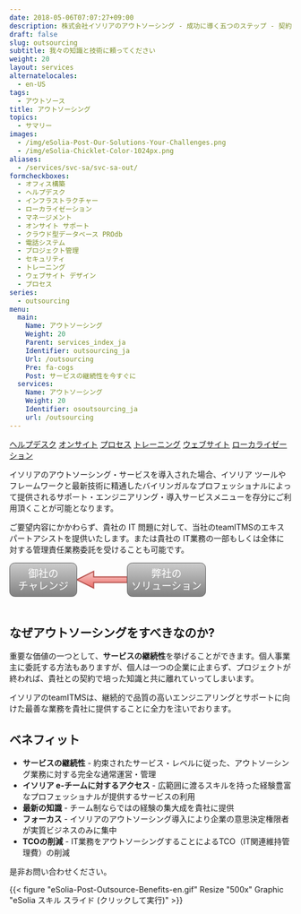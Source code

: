 ```yaml
---
date: 2018-05-06T07:07:27+09:00
description: 株式会社イソリアのアウトソーシング - 成功に導く五つのステップ - 契約締結、ディスカバリー、計画、実行、管理
draft: false
slug: outsourcing
subtitle: 我々の知識と技術に頼ってください
weight: 20
layout: services
alternatelocales:
  - en-US
tags:
  - アウトソース
title: アウトソーシング
topics:
  - サマリー
images:
  - /img/eSolia-Post-Our-Solutions-Your-Challenges.png
  - /img/eSolia-Chicklet-Color-1024px.png
aliases:
  - /services/svc-sa/svc-sa-out/
formcheckboxes:
  - オフィス構築
  - ヘルプデスク
  - インフラストラクチャー
  - ローカライゼーション
  - マネージメント
  - オンサイト サポート
  - クラウド型データベース PROdb
  - 電話システム
  - プロジェクト管理
  - セキュリティ
  - トレーニング
  - ウェブサイト デザイン
  - プロセス
series:
  - outsourcing
menu:
  main:
    Name: アウトソーシング
    Weight: 20
    Parent: services_index_ja
    Identifier: outsourcing_ja
    Url: /outsourcing
    Pre: fa-cogs
    Post: サービスの継続性を今すぐに
  services:
    Name: アウトソーシング
    Weight: 20
    Identifier: osoutsourcing_ja
    url: /outsourcing
---
```


<div class="buttons has-addons is-hidden-tablet">
  <a class="button is-active" href="/outsourcing"><span class="icon"><i class="fas fa-anchor"></i></span></a>
  <a class="button" href="/helpdesk">ヘルプデスク</a>
  <a class="button" href="/on-site">オンサイト</a>
  <a class="button" href="/process">プロセス</a>
  <a class="button" href="/training">トレーニング</a>
  <a class="button" href="/website-design">ウェブサイト</a>
  <a class="button" href="/localization">ローカライゼーション</a>
</div>

イソリアのアウトソーシング・サービスを導入された場合、イソリア ツールやフレームワークと最新技術に精通したバイリンガルなプロフェッショナルによって提供されるサポート・エンジニアリング・導入サービスメニューを存分にご利用頂くことが可能となります。

ご要望内容にかかわらず、貴社の IT 問題に対して、当社のteamITMSのエキスパートアシストを提供いたします。または貴社の IT業務の一部もしくは全体に対する管理責任業務委託を受けることも可能です。

<svg xmlns="http://www.w3.org/2000/svg" xmlns:xlink="http://www.w3.org/1999/xlink" width="351px" version="1.1" viewBox="0 0 351 80" style="max-width:100%;max-height:80px;"><defs><linearGradient x1="0%" y1="0%" x2="0%" y2="100%" id="mx-gradient-f8cecc-1-ea6b66-1-s-0"><stop offset="0%" style="stop-color:#f8cecc"/><stop offset="100%" style="stop-color:#ea6b66"/></linearGradient><linearGradient x1="0%" y1="0%" x2="0%" y2="100%" id="mx-gradient-cccccc-1-808080-1-s-0"><stop offset="0%" style="stop-color:#CCCCCC"/><stop offset="100%" style="stop-color:#808080"/></linearGradient></defs><g transform="translate(0.5,0.5)"><path d="M 210 25 L 210 35 L 150 35 L 150 45 L 120 30 L 150 15 L 150 25 Z" fill="url(#mx-gradient-f8cecc-1-ea6b66-1-s-0)" stroke="#b85450" stroke-width="2" stroke-miterlimit="10" pointer-events="none"/><rect x="0" y="0" width="120" height="60" rx="9" ry="9" fill="url(#mx-gradient-cccccc-1-808080-1-s-0)" stroke="#666666" pointer-events="none"/><g transform="translate(14.5,9.5)"><switch><foreignObject style="overflow:visible;" pointer-events="all" width="90" height="40" requiredFeatures="http://www.w3.org/TR/SVG11/feature#Extensibility"><div xmlns="http://www.w3.org/1999/xhtml" style="display: inline-block; font-size: 18px; font-family: Helvetica; color: rgb(255, 255, 255); line-height: 1.2; vertical-align: top; width: 91px; white-space: nowrap; word-wrap: normal; text-align: center;"><div xmlns="http://www.w3.org/1999/xhtml" style="display:inline-block;text-align:inherit;text-decoration:inherit;">御社の<br />チャレンジ<br /></div></div></foreignObject><text x="45" y="29" fill="#FFFFFF" text-anchor="middle" font-size="18px" font-family="Helvetica">御社の&lt;br&gt;チャレンジ&lt;br&gt;</text></switch></g><rect x="210" y="0" width="140" height="60" rx="9" ry="9" fill="url(#mx-gradient-cccccc-1-808080-1-s-0)" stroke="#666666" pointer-events="none"/><g transform="translate(216.5,9.5)"><switch><foreignObject style="overflow:visible;" pointer-events="all" width="126" height="40" requiredFeatures="http://www.w3.org/TR/SVG11/feature#Extensibility"><div xmlns="http://www.w3.org/1999/xhtml" style="display: inline-block; font-size: 18px; font-family: Helvetica; color: rgb(255, 255, 255); line-height: 1.2; vertical-align: top; width: 127px; white-space: nowrap; word-wrap: normal; text-align: center;"><div xmlns="http://www.w3.org/1999/xhtml" style="display:inline-block;text-align:inherit;text-decoration:inherit;">弊社の<br />ソリューション<br /></div></div></foreignObject><text x="63" y="29" fill="#FFFFFF" text-anchor="middle" font-size="18px" font-family="Helvetica">弊社の&lt;br&gt;ソリューション&lt;br&gt;</text></switch></g><path d="M NaN NaN L NaN NaN L NaN NaN L NaN NaN L NaN NaN L NaN NaN L NaN NaN Z" fill="none" stroke="#0000ff" stroke-width="2" stroke-miterlimit="10" pointer-events="none"/></g></svg>

## なぜアウトソーシングをすべきなのか?

重要な価値の一つとして、**サービスの継続性**を挙げることができます。個人事業主に委託する方法もありますが、個人は一つの企業に止まらず、プロジェクトが終われば、貴社との契約で培った知識と共に離れていってしまいます。

イソリアのteamITMSは、継続的で品質の高いエンジニアリングとサポートに向けた最善な業務を貴社に提供することに全力を注いでおります。

## ベネフィット

* **サービスの継続性** - 約束されたサービス・レベルに従った、アウトソーシング業務に対する完全な通常運営・管理
* **イソリア e-チームに対するアクセス** - 広範囲に渡るスキルを持った経験豊富なプロフェッショナルが提供するサービスの利用
* **最新の知識** - チーム制ならではの経験の集大成を貴社に提供
* **フォーカス** - イソリアのアウトソーシング導入により企業の意思決定権限者が実質ビジネスのみに集中
* **TCOの削減** - IT業務をアウトソーシングすることによるTCO（IT関連維持管理費）の削減

是非お問い合わせください。

{{< figure "eSolia-Post-Outsource-Benefits-en.gif" Resize "500x" Graphic "eSolia スキル スライド (クリックして実行)" >}}


